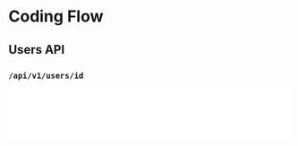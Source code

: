 # Coding Flow

## Users API

### `/api/v1/users/id`

<img src="https://raw.githubusercontent.com/rospisey/fullstack/main/website/firebase_mongodb_nodejs/Central_Topic.svg">
